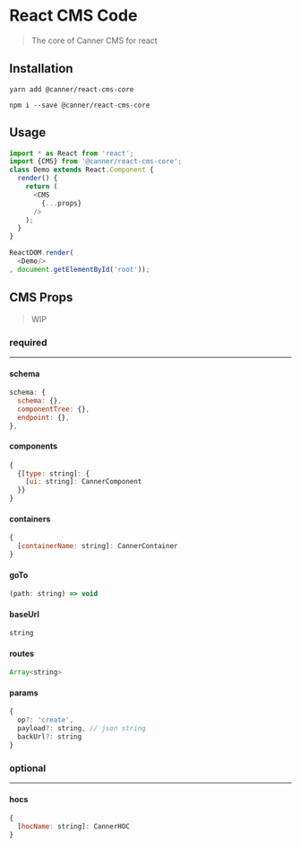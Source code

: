 # React CMS Code 
> The core of Canner CMS for react

## Installation

```
yarn add @canner/react-cms-core

npm i --save @canner/react-cms-core
```

## Usage
```js
import * as React from 'react';
import {CMS} from '@canner/react-cms-core';
class Demo extends React.Component {
  render() {
    return (
      <CMS
        {...props}
      />
    );
  }
}

ReactDOM.render(
  <Demo/>
, document.getElementById('root'));
```

## CMS Props

> WIP

### required
---
#### schema
```js
schema: {
  schema: {},
  componentTree: {},
  endpoint: {},
},
```
#### components
```js
{
  {[type: string]: {
    [ui: string]: CannerComponent
  }}
}
```
#### containers
```js
{
  [containerName: string]: CannerContainer
}
```
#### goTo
```js
(path: string) => void
```
#### baseUrl

```js
string
```
#### routes
```js
Array<string>
```
#### params
``` js
{
  op?: 'create',
  payload?: string, // json string
  backUrl?: string
}
```
### optional
---
#### hocs
```js
{
  [hocName: string]: CannerHOC
}
```